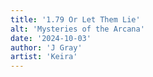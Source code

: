 ```yaml
---
title: '1.79 Or Let Them Lie'
alt: 'Mysteries of the Arcana'
date: '2024-10-03'
author: 'J Gray'
artist: 'Keira'
---
```

